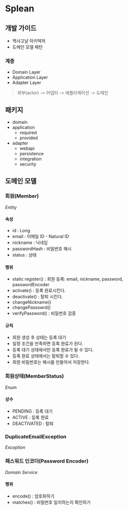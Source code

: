 # Splean

## 개발 가이드
- 헥사고날 아키텍처
- 도메인 모델 패턴

### 계층
- Domain Layer
- Application Layer
- Adapter Layer

> 외부(actor) -> 어댑터 -> 애플리케이션 -> 도메인

## 패키지
- domain
- application
  - required   
  - provided
- adapter
  - webapi
  - persistence
  - integration
  - security

## 도메인 모델

### 회원(Member)
_Entity_
#### 속성
- id : Long
- email : 이메일 ID - Natural ID
- nickname : 닉네임
- passwordHash : 비밀번호 해시
- status : 상태
#### 행위
- static register() : 회원 등록: email, nickname, password, passwordEncoder
- activate() : 등록 완료시킨다.
- deactivate() : 탈퇴 시킨다.
- changeNickname() 
- changePassowrd()
- verifyPassword() : 비밀번호 검증
#### 규칙
- 회원 생성 후 상태는 등록 대기
- 일정 조건을 만족하면 등록 완료가 된다.
- 등록 대기 상태에서만 등록 완료가 될 수 있다.
- 등록 완료 상태에서는 탈퇴할 수 있다.
- 회원 비밀번호는 해시를 만들어서 저장한다.

### 회원상태(MemberStatus)
_Enum_
#### 상수
- PENDING : 등록 대기
- ACTIVE : 등록 완료
- DEACTIVATED : 탈퇴

### DuplicateEmailException
_Exception_

### 패스워드 인코더(Password Encoder)
_Domain Service_
#### 행위
- encode() : 암호화하기
- matches() : 비밀번호 일치하는지 확인하기
